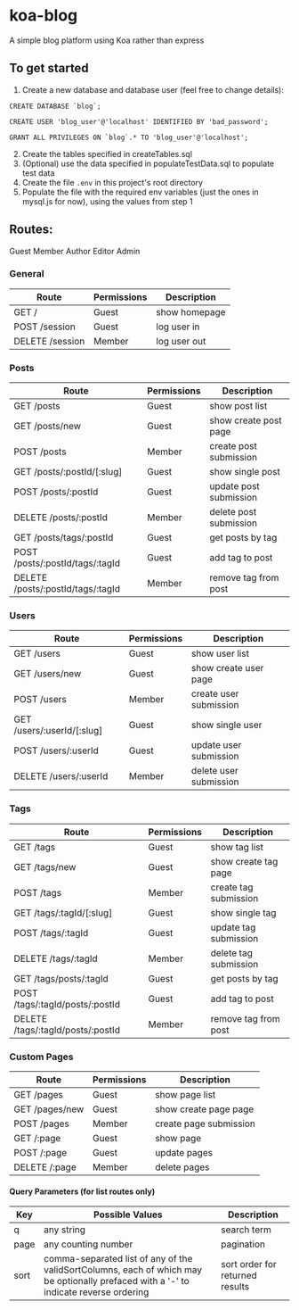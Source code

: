 # koa-blog
A simple blog platform using Koa rather than express

## To get started
1. Create a new database and database user (feel free to change details):
```
CREATE DATABASE `blog`;

CREATE USER 'blog_user'@'localhost' IDENTIFIED BY 'bad_password';

GRANT ALL PRIVILEGES ON `blog`.* TO 'blog_user'@'localhost';
```
2. Create the tables specified in createTables.sql
3. (Optional) use the data specified in populateTestData.sql to populate test data
4. Create the file `.env` in this project's root directory
5. Populate the file with the required env variables (just the ones in mysql.js for now), using the values from step 1


## Routes:

Guest
Member
Author
Editor
Admin



### General

| Route                  | Permissions | Description            |
| ---------------------- | ----------- | ---------------------- |
| GET /                  | Guest       | show homepage          |
| POST /session          | Guest       | log user in            |
| DELETE /session        | Member      | log user out           |

### Posts

| Route                             | Permissions | Description            |
| --------------------------------- | ----------- | ---------------------- |
| GET /posts                        | Guest       | show post list         |
| GET /posts/new                    | Guest       | show create post page  |
| POST /posts                       | Member      | create post submission |
| GET /posts/:postId/[:slug]        | Guest       | show single post       |
| POST /posts/:postId               | Guest       | update post submission |
| DELETE /posts/:postId             | Member      | delete post submission |
| GET /posts/tags/:postId           | Guest       | get posts by tag       |
| POST /posts/:postId/tags/:tagId   | Guest       | add tag to post        |
| DELETE /posts/:postId/tags/:tagId | Member      | remove tag from post   |

### Users

| Route                      | Permissions | Description            |
| -------------------------- | ----------- | ---------------------- |
| GET /users                 | Guest       | show user list         |
| GET /users/new             | Guest       | show create user page  |
| POST /users                | Member      | create user submission |
| GET /users/:userId/[:slug] | Guest       | show single user       |
| POST /users/:userId        | Guest       | update user submission |
| DELETE /users/:userId      | Member      | delete user submission |

### Tags

| Route                             | Permissions | Description            |
| --------------------------------- | ----------- | ---------------------- |
| GET /tags                         | Guest       | show tag list          |
| GET /tags/new                     | Guest       | show create tag page   |
| POST /tags                        | Member      | create tag submission  |
| GET /tags/:tagId/[:slug]          | Guest       | show single tag        |
| POST /tags/:tagId                 | Guest       | update tag submission  |
| DELETE /tags/:tagId               | Member      | delete tag submission  |
| GET /tags/posts/:tagId            | Guest       | get posts by tag       |
| POST /tags/:tagId/posts/:postId   | Guest       | add tag to post        |
| DELETE /tags/:tagId/posts/:postId | Member      | remove tag from post   |

### Custom Pages

| Route                  | Permissions | Description            |
| ---------------------- | ----------- | ---------------------- |
| GET /pages             | Guest       | show page list         |
| GET /pages/new         | Guest       | show create page page  |
| POST /pages            | Member      | create page submission |
| GET /:page             | Guest       | show page              |
| POST /:page            | Guest       | update pages           |
| DELETE /:page          | Member      | delete pages           |

#### Query Parameters (for list routes only)

| Key  | Possible Values     | Description |
| ---- | ------------------- | ----------- |
| q    | any string          | search term |
| page | any counting number | pagination  |
| sort | comma-separated list of any of the validSortColumns, each of which may be optionally prefaced with a '-' to indicate reverse ordering | sort order for returned results |